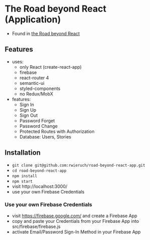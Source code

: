 # The Road beyond React (Application)

* Found in [the Road beyond React](https://www.roadtolearnreact.com/)

## Features

* uses:
  * only React (create-react-app)
  * firebase
  * react-router 4
  * semantic-ui
  * styled-components
  * no Redux/MobX
* features:
  * Sign In
  * Sign Up
  * Sign Out
  * Password Forget
  * Password Change
  * Protected Routes with Authorization
  * Database: Users, Stories

## Installation

* `git clone git@github.com:rwieruch/road-beyond-react-app.git`
* `cd road-beyond-react-app`
* `npm install`
* `npm start`
* visit http://localhost:3000/
* use your own Firebase Credentials

### Use your own Firebase Credentials

* visit https://firebase.google.com/ and create a Firebase App
* copy and paste your Credentials from your Firebase App into src/firebase/firebase.js
* activate Email/Password Sign-In Method in your Firebase App
